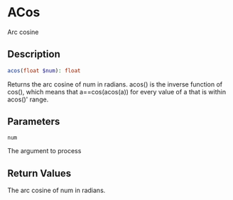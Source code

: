 # ACos

Arc cosine

## Description

```PHP
acos(float $num): float
```

Returns the arc cosine of num in radians. acos() is the inverse function of cos(), which means that a==cos(acos(a)) for every value of a that is within acos()' range.

## Parameters

`num`

The argument to process

## Return Values

The arc cosine of num in radians.

